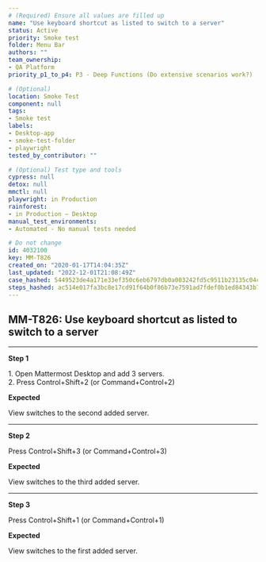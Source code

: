 ```yaml
---
# (Required) Ensure all values are filled up
name: "Use keyboard shortcut as listed to switch to a server"
status: Active
priority: Smoke test
folder: Menu Bar
authors: ""
team_ownership: 
- QA Platform
priority_p1_to_p4: P3 - Deep Functions (Do extensive scenarios work?)

# (Optional)
location: Smoke Test
component: null
tags: 
- Smoke test
labels: 
- Desktop-app
- smoke-test-folder
- playwright
tested_by_contributor: ""

# (Optional) Test type and tools
cypress: null
detox: null
mmctl: null
playwright: in Production
rainforest: 
- in Production — Desktop
manual_test_environments: 
- Automated - No manual tests needed

# Do not change
id: 4032100
key: MM-T826
created_on: "2020-01-17T14:04:35Z"
last_updated: "2022-12-01T21:08:49Z"
case_hashed: 5449523de4a171e33ef350c6eb6797db0a003242fd5c9511b23135c04c907c3c498ba6872fd5f6d38270a2b8977b91f7
steps_hashed: ac514e017fa3bc8e17cd91f64b0f86b73e7591ad7fdef0b1ed84343b75a023c5e036334f0c39147d8a60757afc70e6d3
---
```


<!-- (Auto-generated) Based on frontmatter's "key" and "name" -->

## MM-T826: Use keyboard shortcut as listed to switch to a server

---

**Step 1**

1\. Open Mattermost Desktop and add 3 servers.\
2\. Press Control+Shift+2 (or Command+Control+2)

**Expected**

View switches to the second added server.

---

**Step 2**

Press Control+Shift+3 (or Command+Control+3)

**Expected**

View switches to the third added server.

---

**Step 3**

Press Control+Shift+1 (or Command+Control+1)

**Expected**

View switches to the first added server.
